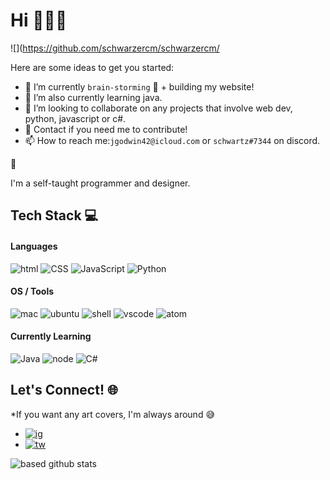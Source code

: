 # Hi 👋👋👋


![](https://github.com/schwarzercm/schwarzercm/

Here are some ideas to get you started:
- 🔭 I’m currently `brain-storming` 🧠 + building my website!
- 🌱 I’m also currently learning java.
- 👯 I’m looking to collaborate on any projects that involve web dev, python, javascript or c#. 
- 💬 Contact if you need me to contribute!
- 📫 How to reach me:`jgodwin42@icloud.com` or  `schwartz#7344` on discord. 

👺

I'm a self-taught programmer and designer. 

## Tech Stack 💻

#### Languages
![html](https://img.shields.io/badge/HTML5-black?style=flat&logo=html5) ![CSS](https://img.shields.io/badge/css-1572B6?style=flat&logo=css3) ![JavaScript](https://img.shields.io/badge/JavaScript-black?style=flat&logo=javascript) ![Python](https://img.shields.io/badge/Python-black?style=flat&logo=python) 

#### OS / Tools
![mac](https://img.shields.io/badge/OS-Mac-informational?style=flat&logo=apple&logoColor=white&color=999999) ![ubuntu](https://img.shields.io/badge/OS-Ubuntu-informational?style=flat&logo=ubuntu&logoColor=white&color=E95420) ![shell](https://img.shields.io/badge/Shell-Bash-informational?style=flat&logo=gnu-bash&logoColor=white&color=4EAA25) ![vscode](https://img.shields.io/badge/IDE-VSCode-informational?style=flat&logo=visual-studio-code&logoColor=white&color=007ACC) ![atom](https://img.shields.io/badge/IDE-atom-informational?style=flat&logo=atom&logoColor=white&color=4fc402) 

#### Currently Learning

![Java](https://img.shields.io/badge/Java-black?style=flat&logo=java&logoColor=white&color=E95420) ![node](https://img.shields.io/badge/node.js-black?style=flat&logo=node.js&logoColor=white&color=fffff) ![C#](https://img.shields.io/badge/CSharp-black?style=flat&logo=c-sharp) 

## Let's Connect! 🌐
*If you want any art covers, I'm always around 😅
- [![ig](https://img.shields.io/badge/Instagram-black?style=social&logo=Instagram)](https://www.instagram.com/schwarzer_cm/)
- [![tw](https://img.shields.io/badge/Twitter-1DA1F2?style=social&logo=Twitter)](https://twitter.com/schwarzercm)


![based github stats](https://github-readme-stats.vercel.app/api?username=schwarzercm&show_icons=true&theme=dark)
<!-- Credits --> <!--
https://github.com/Clifton893/Clifton893
-->
